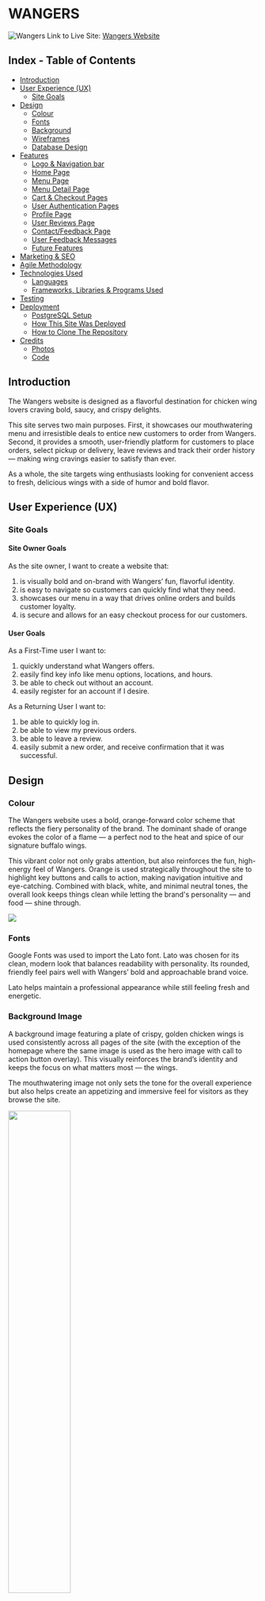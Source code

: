 # WANGERS

![Wangers](media/readme/wangers.jpg)
Link to Live Site: [Wangers Website](https://wangers-d543b0386356.herokuapp.com/)

## Index - Table of Contents
* [Introduction](#introduction)
* [User Experience (UX)](#user-experience-ux) 
    * [Site Goals](#site-goals) 
* [Design](#design)
    * [Colour](#colour)
    * [Fonts](#fonts)
    * [Background](#background-image)
    * [Wireframes](#wireframes)
    * [Database Design](#database-design-and-erd)
* [Features](#features)
    * [Logo & Navigation bar](#logo-and-navigation-bar)
    * [Home Page](#home-page)
    * [Menu Page](#menu-page)
    * [Menu Detail Page](#menu-detail-page)
    * [Cart & Checkout Pages](#cart--checkout-pages)
    * [User Authentication Pages](#user-authentication-pages)
    * [Profile Page](#profile-page)
    * [User Reviews Page](#user-reviews-page)
    * [Contact/Feedback Page](#contactfeeback-page)
    * [User Feedback Messages](#user-feedback-messages)
    * [Future Features](#future-features)
* [Marketing & SEO](#marketing--seo)
* [Agile Methodology](#agile-methodology)
* [Technologies Used](#technologies-used)
    * [Languages](#languages)
    * [Frameworks, Libraries & Programs Used](#frameworks-libraries--programs-used)
* [Testing](#testing)
* [Deployment](#deployment)
    * [PostgreSQL Setup](#postgresql-setup)
    * [How This Site Was Deployed](#how-this-site-was-deployed)
    * [How to Clone The Repository](#how-to-clone-the-repository)
* [Credits](#credits)
    * [Photos](#photos)
    * [Code](#code)


## Introduction
The Wangers website is designed as a flavorful destination for chicken wing lovers craving bold, saucy, and crispy delights.

This site serves two main purposes. First, it showcases our mouthwatering menu and irresistible deals to entice new customers to order from Wangers. Second, it provides a smooth, user-friendly platform for customers to place orders, select pickup or delivery, leave reviews and track their order history — making wing cravings easier to satisfy than ever.

As a whole, the site targets wing enthusiasts looking for convenient access to fresh, delicious wings with a side of humor and bold flavor.

## User Experience (UX)

### Site Goals

#### Site Owner Goals

As the site owner, I want to create a website that:
1. is visually bold and on-brand with Wangers’ fun, flavorful identity.  
2. is easy to navigate so customers can quickly find what they need.  
3. showcases our menu in a way that drives online orders and builds customer loyalty.
4. is secure and allows for an easy checkout process for our customers.   

#### User Goals

As a First-Time user I want to:
1. quickly understand what Wangers offers. 
2. easily find key info like menu options, locations, and hours.  
3. be able to check out without an account.
4. easily register for an account if I desire. 

As a Returning User I want to:
1. be able to quickly log in.
2. be able to view my previous orders. 
3. be able to leave a review.
4. easily submit a new order, and receive confirmation that it was successful. 


## Design

### Colour
The Wangers website uses a bold, orange-forward color scheme that reflects the fiery personality of the brand. The dominant shade of orange evokes the color of a flame — a perfect nod to the heat and spice of our signature buffalo wings.

This vibrant color not only grabs attention, but also reinforces the fun, high-energy feel of Wangers. Orange is used strategically throughout the site to highlight key buttons and calls to action, making navigation intuitive and eye-catching. Combined with black, white, and minimal neutral tones, the overall look keeps things clean while letting the brand's personality — and food — shine through.

<img src="media/readme/color_palette.png">

### Fonts
Google Fonts was used to import the Lato font. Lato was chosen for its clean, modern look that balances readability with personality. Its rounded, friendly feel pairs well with Wangers’ bold and approachable brand voice.

Lato helps maintain a professional appearance while still feeling fresh and energetic.

### Background Image
A background image featuring a plate of crispy, golden chicken wings is used consistently across all pages of the site (with the exception of the homepage where the same image is used as the hero image with call to action button overlay). This visually reinforces the brand’s identity and keeps the focus on what matters most — the wings. 

The mouthwatering image not only sets the tone for the overall experience but also helps create an appetizing and immersive feel for visitors as they browse the site.

<img src="media/hero.webp" width="50%">

### Wireframes

The  wireframes were created in Balsamiq to outline the basic structure of the site. These wireframes were kept simple, reflecting a clean professional minimalist design approach.

<details><summary>Home Page</summary>
<img src="media/readme/wireframes/home.png">
<img src="media/readme/wireframes/home_tablet.png">
<img src="media/readme/wireframes/home_mobile.png">
</details>
<details><summary>Menu Page</summary>
<img src="media/readme/wireframes/menu.png">
<img src="media/readme/wireframes/menu_tablet.png">
</details>
<details><summary>Menu Detail Page</summary>
<img src="media/readme/wireframes/menu_detail.png">
<img src="media/readme/wireframes/menu_detail_tablet.png">
</details>
<details><summary>Review List Page</summary>
<img src="media/readme/wireframes/reviews.png">
<img src="media/readme/wireframes/reviews_tablet.png">
</details>
<details><summary>Review Form Page</summary>
<img src="media/readme/wireframes/review_form.png">
<img src="media/readme/wireframes/review_form_tablet.png">
</details>
<details><summary>Contact Page</summary>
<img src="media/readme/wireframes/contact.png">
<img src="media/readme/wireframes/contact_tablet.png">
</details>
<details><summary>Profile Page</summary>
<img src="media/readme/wireframes/my_profile.png">
<img src="media/readme/wireframes/my_profile_tablet.png">
</details>
<details><summary>Admin Menu Management Page </summary>
<img src="media/readme/wireframes/menu_management.png">
<img src="media/readme/wireframes/menu_management_tablet.png">
</details>


### Database Design and ERD
The databse for the  ***Wangers Website** is designed to efficiently manage customer orders, menu items, sauces, add ons, mailing lists, and user profiles while ensuring flexibility for future development.

The core entities in the database include:

- User: Represents each user and is linked to profile, reviews, and order models to track account activity. 

- UserProfile: Linked to a user, storing default delivery and contact details. 

- MenuItem: Contains menu options categorized by type (e.g., Wings, Sandwiches, Side Dishes), with descriptions, pricing, availability, related sauces, dietary restrictions, and add-ons.

- Sauce: Represents sauce options that can be linked to multiple MenuItems (many-to-many relationship).

- AddOn: Represents optional extras available for MenuItems (many-to-many relationship), allowing customers to customize their meals.

- Order: Stores details of each meal order placed by a user, including delivery information, order totals, and timestamps. Each order is linked to a user if they are authenticated at the time they place the order. 

- OrderLineItem: Contains individual menu item selections within an Order, including the specific MenuItem, quantity, selected sauces, add-ons, and line item totals.

- Review: Allows users to rate and comment on MenuItems, providing feedback. Reviews are linked to both users and menu items.

- Contact: Captures messages and inquiries from users or visitors, storing contact details and message content.

- Newsletter: Manages subscriptions to email newsletters, tracking subscriber emails.

This relational structure ensures data integrity and allows for efficient retrieval of menu items, optional extras, current & past orders, and dietary restrictions. 

<img src="media/readme/erd.jpg">


## Features

### Logo and Navigation Bar

- A simple and interactive Logo and Navigation Bar are located at the top of each page.
- The Logo links back to the homepage from any page throughout the site as this is a behaviour that would be expected by the user.
- The navigation bar is located in the same position on each page and provides links to various pages of the website.
- The navigation bar contains a Cart Icon with a dymanically updting order total so users can easily see how much they are going to spend. 
- A My Account icon is available in the navbar at all times, containing a dropdown that changes based on a user's authentication status.
    - If an unauthenticatied user is visiting the site, the dropdown provides access to the Log In & Registration Pages.
    - If a user is authenticated, the dropdown provides access to the My Profile page and a Sign Out option.
    - If a user is authenticated as a superuser, the dropdown additionally provides access to Menu Management pages. 
- The page that the user is actively using is underlined in the navigation bar to provide a clear view of which page they are currently on. Animation is used on the underline to provide a playful visual experience for the user. 
- The navigation bar is fully responsive on all screen sizes and collapses to a toggler on smaller screen sizes for ease of use.

<img src="media/readme/navbar.jpg">
<img src="media/readme/navbar_tablet.jpg">
    <details><summary>My Account Detail Views</summary>
        <img src="media/readme/navbar_logged_in.jpg">
        <img src="media/readme/navbar_logged_out.jpg">
    </details>


### Home Page
- The Home page conatins a hero image and text overlay that clearly communicates the purpose of the website.
- A button stating "Order Now" is also included in the text overlay as a call to action for the user. This serves as a quick link to the Menu page where users can easily view menu items and add them to their cart for purchase. 

<img src="media/readme/hero_ss.jpg">

- Below the hero image is a small section with some basic information about the company and a few key points to help sell our services. The text is black on a white background for simplicity and a clean look. 

- Below the information section is a final section where users can sign up for a newsletter. It is a simple form with one form field allowing for a quick easy sign up. 

<img src="media/readme/home_ss.jpg">

### Menu Page
- The Menu Page renders all menu items by default and sorts them based on their category into appropriate subheadings. 
- Each item card contains an image of the item, name, and price.
- If a superuser is logged in, the page also contains links to edit and delete the menu items. 
- A search and filter feature have been implemented to help users find what they are looking for more easily as the menu grows in size. 


<img src="media/readme/menu_ss.jpg">

### Menu Detail Page
- The Menu Detail page is where users can add items to their cart. 
- Users will be directed to this page after clicking on a specific item on the Menu page.
- All relevant information about the item is listed here including name, image,description, price, and dietary information.
- Features are availble here to add a Sauce and any relevant Add-Ons, as well as adjust the quantity desired before adding to the Cart.
- There are both Add to Cart and Keep Shopping Buttons at the bottom of the screen for easy navigation. 


<img src="media/readme/menu_detail_ss.jpg">

### Cart & Checkout Pages
- The Cart page contains a table view of all items currently in the users cart. 
- Users are able to adjust quantity or delete items from their cart on this page. 
- A checkout button redirects them to the checkout page, where they can select delivery method, enter details, and securely checkout with a credit card. 

<img src="media/readme/cart_ss.jpg">
<img src="media/readme/checkout_ss.jpg">

### User Authentication Pages
- The site contains three main user authentication pages: Registration, Log In, and Log Out.
- They are all styled consistently in a black and white theme.
- They all have sumbission buttons that are styled with the same bold orange color that is seen throughout the site.  
- The sign out feature also contains a buffer page to confirm the user's desire to sign out of their account. 

<img src="media/readme/register_ss.jpg">
<img src="media/readme/login_ss.jpg">
<img src="media/readme/signout_ss.jpg">

### Profile Page
- The profile page contains a form where users are able to manipulate backend user data from the portal, including default delivery information. This information can also be updated via the checkout page.
- The profile page also contains a list of past orders. 

<img src="media/readme/profile_ss.jpg">

### User Reviews Page
- The review page contains a list of all user reviews.
- Search and filter functionality exists so users can find reviews containing specific keywords or linked to a specific menu item.
- There is a like feature implemeneted so authenticated users can interact with the reviews. 
- A button at the bottom of the review page directs users to another page where they can submit a review of their own. 

<img src="media/readme/reviews_ss.jpg">
<img src="media/readme/review_form_ss.jpg">

### Contact/Feeback Page
- The contact page conatins a form that will allow the user to send an email to the admin team. It is paired with both a confirmation email and a website pop up to inform the user that their message has been submitted. 

<img src="media/readme/contact_ss.jpg">

### User Feedback Messages
- Feedback messages are present throughout the site to confirm to a user that they were successful in signing in, signing out, placing an order, updating an order, updating their profile, etc. 

### Admin CRUD Pages
- When authenticated as a superuser, access is provided to forms that allow the user to add, edit or delete menu items in the database without having to access the database admin panel. 

### Future Features
1.  Special Offers & Discounts - A section containing special offers can be used to feature meal deals, game day specials, as well as other coupons and promotions to entice users to order. 

2. Loyalty Reward Program - Another feature can be added to the profile section to track reward points based on users past orders and provide them with free items or money off orders when they reach a certain threshold. 


## Marketing & SEO
For detailed Mareting & SEO research, refer to the [Marketing Documentation](MARKETING.md)


## Agile Methodology

This project was developed using the AGILE Methodology, a [Project Kanban Board](https://github.com/users/MichelleDuda/projects/6), and [Project Milestones](https://github.com/MichelleDuda/wangers-pp5/milestones). This approach helped to create a systematic approach to building my site while allowing for flexibility for priority based decision making. 

In order to effectively manage the development, I utilized GitHub Projects, and was able to break tasks down into user stories for better manageability. As the issues were addressed they were moved from the to-do list to the in progress section, where commit messages were tied to them before they were closed out after the features were tested and deployed. 



## Technologies Used


### Languages
- HTML
- CSS
- Javascript
- Python

### Frameworks, Libraries & Programs Used
- [Heruko](https://www.heroku.com/) was used to deploy this project.
- [Visual Studio](https://code.visualstudio.com/) was the local IDE utilized for development. 
- [GitHub](https://github.com/) was used for version control and code hosting.
- [Google Fonts](https://fonts.google.com) was used for the fonts: Lato.
- [Font Awesome](https://fontawesome.com/) was used for various icons in the footer and headings of the pages. 
- [Balsamiq](https://balsamiq.com/) was used to create the wireframes.
- [Lucid Chart](https://www.lucidchart.com/) was used to creat the Entity Relationship Diagram
- [CI Python Linter](https://pep8ci.herokuapp.com/)
- [CSS-Valitador](#https://jigsaw.w3.org/css-validator/) was used for CSS validation
- [W3C](https://validator.w3.org/) was used for HTML validation
- PostgreSQL
- [Django](https://www.djangoproject.com/) was used as the backend framework.
- [Bootstrap](https://getbootstrap.com/) was used for responsive front-end styling and layout.  
- [Django Allauth](https://django-allauth.readthedocs.io/en/latest/) was used for user authentication and registration.  
- [OAuthLib](https://oauthlib.readthedocs.io/en/latest/) was used to support OAuth-based authentication flows.  
- [AWS (Amazon Web Services)](https://aws.amazon.com/) was used to host static and media files via AWS S3.  
- [Stripe](https://stripe.com/) was used to handle secure online payment processing. 
- [Django-Crispy-Forms](https://django-crispy-forms.readthedocs.io/en/latest/) – Used to render Django forms elegantly with minimal code.  
- [Gunicorn](https://gunicorn.org/) – A WSGI HTTP server for deploying the Django app on Heroku.  
- [Pillow](https://python-pillow.org/) – Python Imaging Library used for image handling (e.g., profile pictures, product images).   
- [Django-Storages](https://django-storages.readthedocs.io/en/latest/) – Manages media and static file storage via AWS S3.  


## Testing
For detailed testing results, refer to the [Testing Documentation](TESTING.md)

## Deployment

### PostgreSQL Setup
1. Create a New Database Instance
2. Retrieve Database URL from your account dashboard.
3. Store the Database URL in env.py file as follows:
        import os
        os.environ["DATABASE_URL"] = "<your_postgres_connection_url>"
4. Ensure your env.py file is in gitignore
5. Add DATABASE_URL to Heroku Config Vars by navigating to Settings>Reveal Config Vars and adding:  
    - Key: `DATABASE_URL`  
    - Value: `<your_postgres_connection_url>`  

### How This Site Was Deployed
This site was deployed via Heroku.
1. Log into Heroku (https://www.heroku.com).
2. Click on Create 'New App' button.
3. Name the app & choose your region. Click 'Create App' button.
4. Go to the Settings Tab.
5. In the Config Vars section, click 'Reveal Config Vars' button.
  - Enter DATABASE_URL in the key field and enter the actual URL in the value field. Then click 'Add' button.
  - Enter SECRET_KEY in the key field and enter the actual secret key in the value field. Then click 'Add' button.
  - ENTER USE_AWS in the key field and enter True in the value field. Then click 'Add' button.
  - Repeat for all variables in the env.py file.
6. Go to the Deploy Tab.
7. Select GitHub in the Deployment Method section.
8. Confirm to connect to GitHub.
9. Search for repository name and click Connect.
10. Make sure branch is set to main and click 'Deploy Branch' button in Manual Deploy section. .

### How to Clone the Repository

To Clone this repository:
1. Navigate to [https://github.com/MichelleDuda/wangers-pp5](https://github.com/MichelleDuda/wangers-pp5).
2. Click on the "<> Code" button.
3. Copy the URL for the repository using HTTPS, SSH, or GitHub CLI. 
4. Open Git Bash.
5. Change the working directory to the location you want to clone the directory to. 
6. Type git clone and paste the URL that was copied earlier. 
7. Press Enter to begin the clone process. 



## Credits

### Photos
1. [hero.webp](https://www.pexels.com/photo/salmon-dish-with-vegetables-1516415/) by Valeria Boltneva from Pexels.  
2. [Buffalo Chicken Wrap](https://www.pexels.com/photo/close-up-shot-of-shawarma-6416559/) by rajdeepcraft from Pexels.  
3. [Apple Pie](https://www.pexels.com/photo/sliced-bread-on-white-ceramic-plate-6148194/) by ROMAN ODINTSOV from Pexels.  
4. [Glass of Milk (Facebook page)](https://www.pexels.com/photo/grayscale-photography-of-glass-of-milk-2198626/) by Alexas Fotos from Pexels.  
5. [Hot Sauce (Facebook)](https://www.pexels.com/photo/red-and-orange-soup-in-a-bowl-on-the-wooden-table-top-5737247/) by RDNE Stock project from Pexels.  
6. Fire tongue (Facebook) — Image created with AI using OpenAI’s DALL·E.  
7. [Facebook Photo](https://www.pexels.com/photo/close-up-on-meat-and-carrot-on-tray-10303259/) by Юлия Чалова from Pexels.  
8. [Facebook Photo](https://www.pexels.com/photo/person-holding-barbecue-chicken-with-white-sauce-12087946/) by Leslie Torres from Pexels.  
9. [Facebook Photo](https://www.pexels.com/photo/wild-wings-wings-photography-27645102/) by Zain Ali from Pexels.  
10. [Chicken Wings with White Sauce](https://www.pexels.com/photo/fried-chicken-legs-in-sweet-glaze-10361458/) by Mohamad Sadek from Pexels.  
11. [Chicken Wings with Dipping Sauce](https://www.pexels.com/photo/meat-with-sauce-24182618/) by Sergio Arreola from Pexels.  
12. [Camera Illustration (for no image file)](https://unsplash.com/illustrations/a-drawing-of-a-camera-on-a-white-background-p_Lvm8TJCZI) by Round Icons on Unsplash.  
13. [Bone-in Wings](https://unsplash.com/photos/fried-chicken-on-black-plate-R-7_ErUOLxw?utm_content=creditCopyText&utm_medium=referral&utm_source=unsplash) by [Scott Eckersley](https://unsplash.com/@scotteckersley?utm_content=creditCopyText&utm_medium=referral&utm_source=unsplash) on Unsplash.  
14. [Boneless Wings](https://www.pexels.com/photo/a-box-with-fried-chicken-in-it-and-a-dipping-sauce-15029888/) by Shameel Mukkath from Pexels.  
15. [Vegan Buffalo Wings](https://www.pexels.com/photo/cooked-food-on-a-red-tray-5215873/) by Rodrigo Morelos Oseguera from Pexels.  
16. [Fried Chicken Sandwich](https://www.pexels.com/photo/a-chicken-burger-in-close-up-photography-7963144/) by Erwin Quintana from Pexels.  
17. [Chicken Wrap](https://www.pexels.com/photo/close-up-shot-of-shawarma-6416559/) by rajdeepcraft from Pexels.   
18. [Fries](https://www.pexels.com/photo/fried-potatoes-1583884/) by Dzenina Lukac from Pexels.  
19. [Vegan Wings](https://www.pexels.com/photo/cooked-food-on-a-red-tray-5215873/) by Rodrigo Morelos Oseguera from Pexels.  
20. [Sweet Potato Fries](https://www.pexels.com/photo/fries-and-dipping-sauce-1893555/) by Valeria Boltneva from Pexels.  
21. [Facebook Page Wings](https://www.pexels.com/photo/buffalo-wings-with-sesame-seeds-and-dips-on-plastic-containers-11299734/) by Meraj Kazi from Pexels.  
22. Facebook Page Chicken Wing Vector — Image generated by ChatGPT using DALL·E by OpenAI.
23. [Onion Rings](https://unsplash.com/photos/a-pile-of-fried-onion-rings-sitting-on-top-of-a-newspaper-4FO9vox0T7M?utm_content=creditCopyText&utm_medium=referral&utm_source=unsplash) by Esperanza Doronila from Unsplash.

      


### Code

1. [TabletoMarkdown.com](https://tabletomarkdown.com/convert-spreadsheet-to-markdown/) was used to convert my additional manual testing table from an excel spreadsheet to markdown.
2. [Djano Documentation](https://docs.djangoproject.com/en/5.1/intro/) was used extensively to create various componenets of this project. 
3. [Bootstrap Documentation](https://getbootstrap.com/docs/5.0/getting-started/introduction/) was used extensively to create various componenets of this project.
4. Various sections of my code were modeled off the Code Institute Boutique Ado Walkthrough project. 
